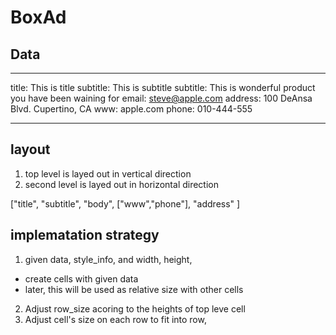 # BoxAd

## Data
___
title: This is title
subtitle: This is subtitle
subtitle: This is wonderful product you have been waining for
email: steve@apple.com
address: 100 DeAnsa Blvd. Cupertino, CA
www: apple.com
phone: 010-444-555
___

## layout

1. top level is layed out in vertical direction
2. second level is layed out in horizontal direction

["title", "subtitle", "body", ["www","phone"], "address" ]

## implematation strategy

1. given data, style_info, and width, height, 
  - create cells with given data
  - later, this will be used as relative size with other cells
2. Adjust row_size acoring to the heights of top leve cell
3. Adjust cell's size on each row to fit into row, 

